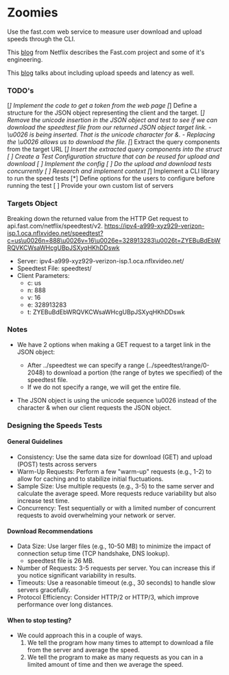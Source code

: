 # Zoomies

Use the fast.com web service to measure user download and upload speeds through the CLI.

This [blog](https://netflixtechblog.com/building-fast-com-4857fe0f8adb) from Netflix describes the Fast.com project and some of it's engineering.

This [blog](https://about.netflix.com/en/news/fast-com-now-measures-latency-and-upload-speed)  talks about including upload speeds and latency as well.

### TODO's

[*] Implement the code to get a token from the web page
[*] Define a structure for the JSON object representing the client and the target.
[*] Remove the unicode insertion in the JSON object and test to see if we can download the speedtest file from our returned JSON object target link.
    - \u0026 is being inserted. That is the unicode character for &.
    - Replacing the \u0026 allows us to download the file.
[*] Extract the query components from the target URL 
[*] Insert the extracted query components into the struct
[ ] Create a Test Configuration structure that can be reused for upload and download
    [ ] Implement the config
[ ] Do the upload and download tests concurrently
    [ ] Research and implement context
[*] Implement a CLI library to run the speed tests
    [*] Define options for the users to configure before running the test
[ ] Provide your own custom list of servers

### Targets Object

Breaking down the returned value from the HTTP Get request to api.fast.com/netflix/speedtest/v2.
https://ipv4-a999-xyz929-verizon-isp.1.oca.nflxvideo.net/speedtest?c=us\u0026n=888\u0026v=16\u0026e=328913283\u0026t=ZYEBuBdEbWRQVKCWsaWHcgUBpJSXyqHKhDDswk

* Server: ipv4-a999-xyz929-verizon-isp.1.oca.nflxvideo.net/
* Speedtest File: speedtest/
* Client Parameters: 
    * c: us
    * n: 888
    * v: 16
    * e: 328913283
    * t: ZYEBuBdEbWRQVKCWsaWHcgUBpJSXyqHKhDDswk

### Notes

* We have 2 options when making a GET request to a target link in the JSON object:
    * After ../speedtest we can specify a range (../speedtest/range/0-2048) to download a portion (the range of bytes we specified) of the speedtest file.
    * If we do not specify a range, we will get the entire file.

* The JSON object is using the unicode sequence \u0026 instead of the character & when our client requests the JSON object.

### Designing the Speeds Tests

#### General Guidelines

* Consistency: Use the same data size for download (GET) and upload (POST) tests across servers
* Warm-Up Requests: Perform a few "warm-up" requests (e.g., 1-2) to allow for caching and to stabilize initial fluctuations.
* Sample Size: Use multiple requests (e.g., 3-5) to the same server and calculate the average speed. More requests reduce variability but also increase test time.
* Concurrency: Test sequentially or with a limited number of concurrent requests to avoid overwhelming your network or server.

#### Download Recommendations

* Data Size: Use larger files (e.g., 10-50 MB) to minimize the impact of connection setup time (TCP handshake, DNS lookup).
    * speedtest file is 26 MB.
* Number of Requests: 3-5 requests per server. You can increase this if you notice significant variability in results.
* Timeouts: Use a reasonable timeout (e.g., 30 seconds) to handle slow servers gracefully.
* Protocol Efficiency: Consider HTTP/2 or HTTP/3, which improve performance over long distances.

#### When to stop testing?

* We could approach this in a couple of ways.
    1. We tell the program how many times to attempt to download a file from the server and average the speed.
    2. We tell the program to make as many requests as you can in a limited amount of time and then we average the speed.